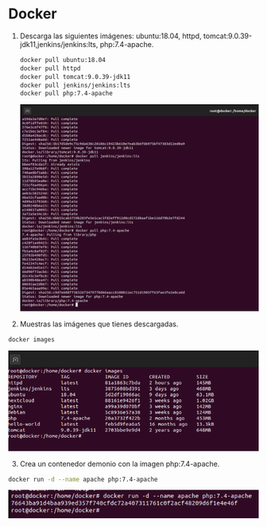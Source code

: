 # Docker

1. Descarga las siguientes imágenes: ubuntu:18.04, httpd, tomcat:9.0.39-jdk11,jenkins/jenkins:lts, php:7.4-apache.

   ```bash
   docker pull ubuntu:18.04
   docker pull httpd
   docker pull tomcat:9.0.39-jdk11
   docker pull jenkins/jenkins:lts
   docker pull php:7.4-apache
   ```

   ![](assets/captura1.png)

   

2. Muestras las imágenes que tienes descargadas.

```bash
docker images
```

![](assets/captura2.png)

3. Crea un contenedor demonio con la imagen php:7.4-apache.

```bash
docker run -d --name apache php:7.4-apache
```

![](assets/captura3.png)